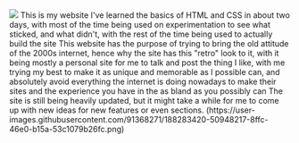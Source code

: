 <img src="https://user-images.githubusercontent.com/91368271/188283420-50948217-8ffc-46e0-b15a-53c1079b26fc.png">
This is my website
I've learned the basics of HTML and CSS in about two days, with most of the time being used on experimentation to see what sticked, and what didn't, with the rest of the time being used to actually build the site
This website has the purpose of trying to bring the old attitude of the 2000s internet, hence why the site has this "retro" look to it, with it being mostly a personal site for me to talk and post the thing I like, with me trying my best to make it as unique and memorable as I possible can, and absolutely avoid everything the internet is doing nowadays to make their sites and the experience you have in the as bland as you possibly can
The site is still being heavily updated, but it might take a while for me to come up with new ideas for new features or even sections.
(https://user-images.githubusercontent.com/91368271/188283420-50948217-8ffc-46e0-b15a-53c1079b26fc.png)
